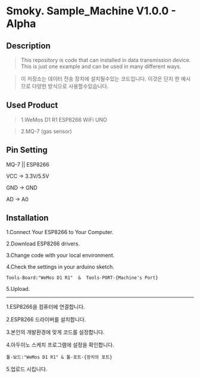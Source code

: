 Smoky. Sample_Machine V1.0.0 - Alpha
===============================

Description
-----------

>This repository is code that can installed in data transmission device. This is just one example and can be used in many different ways.


>이 저장소는 데이터 전송 장치에 설치될수있는 코드입니다. 이것은 단지 한 예시므로 다양한 방식으로 사용할수있습니다.


Used Product
-----------

>1.WeMos D1 R1 ESP8266 WiFi UNO 

>2.MQ-7 (gas sensor)


Pin Setting
----------
MQ-7 ||  ESP8266

VCC -> 3.3V/5.5V

GND -> GND

AD -> A0 

Installation
------------


1.Connect Your ESP8266 to Your Computer.

2.Download ESP8266 drivers.

3.Change code with your local environment.

4.Check the settings in your arduino sketch.
~~~
Tools-Board:"WeMos D1 R1"  &  Tools-PORT-{Machine's Port}
~~~

5.Upload.

<hr>

1.ESP8266을 컴퓨터에 연결합니다.

2.ESP8266 드라이버를 설치합니다.

3.본인의 개발환경에 맞게 코드를 설정합니다.

4.아두이노 스케치 프로그램에 설정을 확인합니다.
~~~
툴-보드:"WeMos D1 R1" & 툴-포트-{장치의 포트}
~~~

5.업로드 시킵니다.






